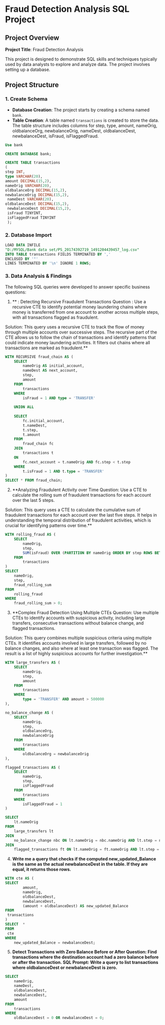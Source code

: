 # Fraud Detection Analysis SQL Project

## Project Overview

**Project Title**: Fraud Detection Analysis  

This project is designed to demonstrate SQL skills and techniques typically used by data analysts to explore and analyze data. The project involves setting up a database.


## Project Structure

### 1. Create Schema 

- **Database Creation**: The project starts by creating a schema named `bank`.
- **Table Creation**: A table named `transactions` is created to store the  data. The table structure includes columns for step, type, amount, nameOrig, oldbalanceOrg, newbalanceOrig, nameDest, oldbalanceDest, newbalanceDest, isFraud, isFlaggedFraud.

```sql
Use bank

CREATE DATABASE bank;

CREATE TABLE transactions
(
step INT,
type VARCHAR(20),
amount DECIMAL(15,2),
nameOrig VARCHAR(20),
oldbalanceOrg DECIMAL(15,2),
newbalanceOrig DECIMAL(15,2),
 nameDest VARCHAR(20),
oldbalanceDest DECIMAL(15,2),
 newbalanceDest DECIMAL(15,2),
 isFraud TINYINT,
 isFlaggedFraud TINYINT
 );

```

### 2. Database Import

 ```sql
LOAD DATA INFILE
"D:/MYSQL/Bank data set/PS_20174392719_1491204439457_log.csv" 
 INTO TABLE transactions FIELDS TERMINATED BY ','
 ENCLOSED BY '"'
 LINES TERMINATED BY '\n' IGNORE 1 ROWS;
```

### 3. Data Analysis & Findings

The following SQL queries were developed to answer specific business questions:

1. ** : Detecting Recursive Fraudulent Transactions
Question : Use a recursive CTE to identify potential money laundering chains where money is transferred from one account to another across multiple steps, with all transactions flagged as fraudulent.

Solution:
This query uses a recursive CTE to track the flow of money through multiple accounts over successive steps. The recursive part of the CTE allows us to follow the chain of transactions and identify patterns that could indicate money laundering activities. It filters out chains where all transactions are marked as fraudulent.**
```sql
WITH RECURSIVE fraud_chain AS (
    SELECT 
        nameOrig AS initial_account, 
        nameDest AS next_account, 
        step, 
        amount
    FROM 
        transactions
    WHERE 
        isFraud = 1 AND type = 'TRANSFER'
    
    UNION ALL
    
    SELECT 
        fc.initial_account, 
        t.nameDest, 
        t.step, 
        t.amount
    FROM 
        fraud_chain fc
    JOIN 
        transactions t 
    ON 
        fc.next_account = t.nameOrig AND fc.step < t.step
    WHERE 
        t.isFraud = 1 AND t.type = 'TRANSFER'
)
SELECT * FROM fraud_chain;
```

2. **Analyzing Fraudulent Activity over Time
Question:
Use a CTE to calculate the rolling sum of fraudulent transactions for each account over the last 5 steps.

Solution:
This query uses a CTE to calculate the cumulative sum of fraudulent transactions for each account over the last five steps. It helps in understanding the temporal distribution of fraudulent activities, which is crucial for identifying patterns over time.**

```sql
WITH rolling_fraud AS (
    SELECT 
        nameOrig, 
        step, 
        SUM(isFraud) OVER (PARTITION BY nameOrig ORDER BY step ROWS BETWEEN 4 PRECEDING AND CURRENT ROW) AS fraud_rolling_sum
    FROM 
        transactions
)
SELECT 
    nameOrig, 
    step, 
    fraud_rolling_sum
FROM 
    rolling_fraud
WHERE 
    fraud_rolling_sum > 0;
```

3. **Complex Fraud Detection Using Multiple CTEs
Question:
Use multiple CTEs to identify accounts with suspicious activity, including large transfers, consecutive transactions without balance change, and flagged transactions.

Solution:
This query combines multiple suspicious criteria using multiple CTEs. It identifies accounts involved in large transfers, followed by no balance changes, and also where at least one transaction was flagged. The result is a list of highly suspicious accounts for further investigation.**

```sql
WITH large_transfers AS (
    SELECT 
        nameOrig, 
        step, 
        amount
    FROM 
        transactions
    WHERE 
        type = 'TRANSFER' AND amount > 500000
), 

no_balance_change AS (
    SELECT 
        nameOrig, 
        step, 
        oldbalanceOrg, 
        newbalanceOrig
    FROM 
        transactions
    WHERE 
        oldbalanceOrg = newbalanceOrig
),

flagged_transactions AS (
    SELECT 
        nameOrig, 
        step, 
        isFlaggedFraud
    FROM 
        transactions
    WHERE 
        isFlaggedFraud = 1
)

SELECT 
    lt.nameOrig
FROM 
    large_transfers lt
JOIN 
    no_balance_change nbc ON lt.nameOrig = nbc.nameOrig AND lt.step = nbc.step
JOIN 
    flagged_transactions ft ON lt.nameOrig = ft.nameOrig AND lt.step = ft.step;
```

4. **Write me a query that checks if the computed new_updated_Balance is the same as the actual newbalanceDest in the table. If they are equal, it returns those rows.**
   
```sql
WITH cte AS (
SELECT 
        amount,
        nameOrig,
        oldbalanceDest,
        newbalanceDest,
        (amount + oldbalanceDest) AS new_updated_Balance 
FROM 
 transactions
)
SELECT  * 
FROM 
 cte 
WHERE 
    new_updated_Balance = newbalanceDest;
```

5. **Detect Transactions with Zero Balance Before or After
Question: Find transactions where the destination account had a zero balance before or after the transaction.
SQL Prompt: Write a query to list transactions where oldbalanceDest or newbalanceDest is zero.**
```sql
SELECT 
    nameOrig, 
    nameDest, 
    oldbalanceDest, 
    newbalanceDest, 
    amount
FROM 
    transactions
WHERE 
    oldbalanceDest = 0 OR newbalanceDest = 0;
```







